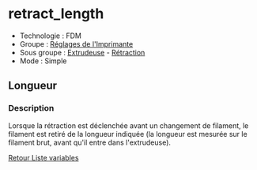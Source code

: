 # retract_length

* Technologie : FDM
* Groupe : [Réglages de l'Imprimante](../printer_settings/printer_settings.md)
* Sous groupe : [Extrudeuse](../printer_settings/printer_settings.md#extrudeuse) - [Rétraction](../printer_settings/printer_settings.md#rétraction)
* Mode : Simple

## Longueur

### Description

Lorsque la rétraction est déclenchée avant un changement de filament, le filament est retiré de la longueur indiquée (la longueur est mesurée sur le filament brut, avant qu'il entre dans l'extrudeuse).

[Retour Liste variables](variable_list.md)